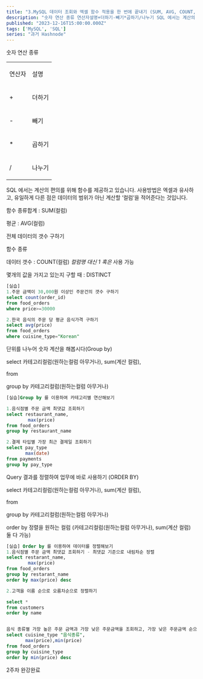 ```yaml
---
title: "3.MySQL 데이터 조회와 엑셀 함수 적용을 한 번에 끝내기 (SUM, AVG, COUNT, MIN, MAX)"
description: "숫자 연산 종류 연산자설명+더하기-빼기*곱하기/나누기 SQL 에서는 계산의 편의를 위해 함수를 제공하고 있습니다. 사용방법은 엑셀과 유사하고, 유일하게 다른 점은 데이터의 범위가 아닌 계산할 ‘컬럼’을 적어준다는 것입니다. 함수 종류합계 : SUM(컬럼) 평균 : AVG(컬럼) 전체 데이터의 갯수 구하기 함수 종류 데이터 갯수 : COUNT(컬럼) 컬럼명 대신 1 혹은 사용 가능 몇개의 값을 가지고 있는지 구할 때 : DISTINCT [실습]..."
published: "2023-12-16T15:00:00.000Z"
tags: ['MySQL', 'SQL']
series: "과거 Hashnode"
---
```


숫자 연산 종류

<table><tbody><tr><td colspan="1" rowspan="1"><p>연산자</p></td><td colspan="1" rowspan="1"><p>설명</p></td></tr><tr><td colspan="1" rowspan="1"><p>+</p></td><td colspan="1" rowspan="1"><p>더하기</p></td></tr><tr><td colspan="1" rowspan="1"><p>-</p></td><td colspan="1" rowspan="1"><p>빼기</p></td></tr><tr><td colspan="1" rowspan="1"><p>*</p></td><td colspan="1" rowspan="1"><p>곱하기</p></td></tr><tr><td colspan="1" rowspan="1"><p>/</p></td><td colspan="1" rowspan="1"><p>나누기</p></td></tr></tbody></table>

SQL 에서는 계산의 편의를 위해 함수를 제공하고 있습니다. 사용방법은 엑셀과 유사하고, 유일하게 다른 점은 데이터의 범위가 아닌 계산할 ‘컬럼’을 적어준다는 것입니다.

함수 종류합계 : SUM(컬럼)

평균 : AVG(컬럼)

전체 데이터의 갯수 구하기

함수 종류

데이터 갯수 : COUNT(컬럼) *컬럼명 대신 1 혹은* 사용 가능

몇개의 값을 가지고 있는지 구할 때 : DISTINCT

```sql
[실습]
1.주문 금액이 30,000원 이상인 주문건의 갯수 구하기
select count(order_id)
from food_orders
where price>=30000

2.한국 음식의 주문 당 평균 음식가격 구하기
select avg(price)
from food_orders
where cuisine_type="Korean"
```

단위를 나누어 숫자 계산을 해봅시다(Group by)

select 카테고리컬럼(원하는컬럼 아무거나), sum(계산 컬럼),

from

group by 카테고리컬럼(원하는컬럼 아무거나)

```sql
[실습]Group by 를 이용하여 카테고리별 연산해보기

1.음식점별 주문 금액 최댓값 조회하기
select restaurant_name,
		max(price)
from food_orders
group by restaurant_name

2.결제 타입별 가장 최근 결제일 조회하기
select pay_type
	   max(date)
from payments
group by pay_type
```

Query 결과를 정렬하여 업무에 바로 사용하기 (ORDER BY)

select 카테고리컬럼(원하는컬럼 아무거나), sum(계산 컬럼),

from

group by 카테고리컬럼(원하는컬럼 아무거나)

order by 정렬을 원하는 컬럼 (카테고리컬럼(원하는컬럼 아무거나), sum(계산 컬럼) 둘 다 가능)

```sql
[실습] Order by 를 이용하여 데이터를 정렬해보기
1.음식점별 주문 금액 최댓값 조회하기 - 최댓값 기준으로 내림차순 정렬
select restarant_name,
		max(price)
from food_orders
group by restarant_name
order by max(price) desc

2.고객을 이름 순으로 오름차순으로 정렬하기

select *
from customers
order by name


음식 종류별 가장 높은 주문 금액과 가장 낮은 주문금액을 조회하고, 가장 낮은 주문금액 순으로 (내림차순) 정렬하기
select cuisine_type "음식종류",
       max(price),min(price)
from food_orders
group by cuisine_type
order by min(price) desc
```

2주차 완강완료